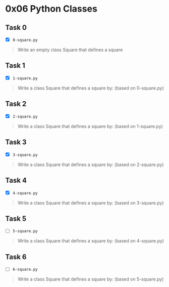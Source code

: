 # 0x06 Python Classes

## Task 0
- [x] `0-square.py`
> Write an empty class Square that defines a square

## Task 1
- [x] `1-square.py`
> Write a class Square that defines a square by: (based on 0-square.py)

## Task 2
- [x] `2-square.py`
> Write a class Square that defines a square by: (based on 1-square.py)

## Task 3
- [x] `3-square.py`
> Write a class Square that defines a square by: (based on 2-square.py)

## Task 4
- [x] `4-square.py`
> Write a class Square that defines a square by: (based on 3-square.py)

## Task 5
- [ ] `5-square.py`
> Write a class Square that defines a square by: (based on 4-square.py)

## Task 6
- [ ] `6-square.py`
> Write a class Square that defines a square by: (based on 5-square.py)

